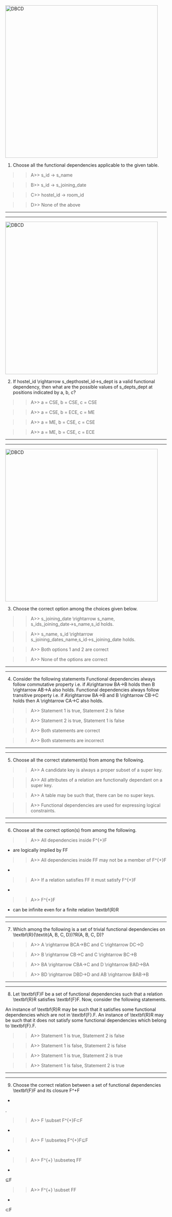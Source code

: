 <img width="476" alt="DBCD" src="https://user-images.githubusercontent.com/89120960/198874747-8c4358c7-885b-49cc-8650-44c205839461.png">

1) Choose all the functional dependencies applicable to the given table.

>>A>> s_id → s_name

>>B>> s_id → s_joining_date

>>C>> hostel_id → room_id

>>D>> None of the above


_______________________________________________________________________________________________________________________________________________________________
***************************************************************************************************************************************************************

<img width="476" alt="DBCD" src="https://user-images.githubusercontent.com/89120960/198874747-8c4358c7-885b-49cc-8650-44c205839461.png">

2) If hostel\_id \rightarrow s\_depthostel_id→s_dept is a valid functional dependency, then what are the possible values of s\_depts_dept at positions indicated by a, b, c?

>>A>> a = CSE, b = CSE, c = CSE

>>A>> a = CSE, b = ECE, c = ME

>>A>> a = ME, b = CSE, c = CSE

>>A>> a = ME, b = CSE, c = ECE

________________________________________________________________________________________________________________________________________________________________
****************************************************************************************************************************************************************

<img width="476" alt="DBCD" src="https://user-images.githubusercontent.com/89120960/198874747-8c4358c7-885b-49cc-8650-44c205839461.png">

3) Choose the correct option among the choices given below.

>>A>> s\_joining\_date \rightarrow s\_name, s\_ids_joining_date→s_name,s_id holds.

>>A>> s\_name, s\_id \rightarrow s\_joining\_dates_name,s_id→s_joining_date holds.

>>A>> Both options 1 and 2 are correct

>>A>> None of the options are correct
________________________________________________________________________________________________________________________________________________________________
****************************************************************************************************************************************************************

4) Consider the following statements 
Functional dependencies always follow commutative property i.e. if A\rightarrow BA→B holds then B \rightarrow AB→A also holds. 
Functional dependencies always follow transitive property i.e. if A\rightarrow BA→B and B \rightarrow CB→C holds then A \rightarrow CA→C also holds.

>>A>> Statement 1 is true, Statement 2 is false

>>A>> Statement 2 is true, Statement 1 is false

>>A>> Both statements are correct

>>A>> Both statements are incorrect

________________________________________________________________________________________________________________________________________________________________
****************************************************************************************************************************************************************

5) Choose all the correct statement(s) from among the following.

>>A>> A candidate key is always a proper subset of a super key.

>>A>> All attributes of a relation are functionally dependant on a super key.

>>A>> A table may be such that, there can be no super keys.

>>A>> Functional dependencies are used for expressing logical constraints.

________________________________________________________________________________________________________________________________________________________________
****************************************************************************************************************************************************************

6) Choose all the correct option(s) from among the following.

>>A>> All dependencies inside F^{+}F 
+
  are logically implied by FF

>>A>> All dependencies inside FF may not be a member of F^{+}F 
+
 

>>A>> If a relation satisfies FF it must satisfy F^{+}F 
+
 

>>A>> F^{+}F 
+
  can be infinite even for a finite relation \textbf{R}R
  
________________________________________________________________________________________________________________________________________________________________
****************************************************************************************************************************************************************
  

7) Which among the following is a set of trivial functional dependencies on \textbf{R}(\textit{A, B, C, D})?R(A, B, C, D)?

>>A>> A \rightarrow BCA→BC and C \rightarrow DC→D

>>A>> B \rightarrow CB→C and C \rightarrow BC→B

>>A>> BA \rightarrow CBA→C and D \rightarrow BAD→BA

>>A>> BD \rightarrow DBD→D and AB \rightarrow BAB→B


________________________________________________________________________________________________________________________________________________________________
****************************************************************************************************************************************************************


8) Let \textbf{F}F be a set of functional dependencies such that a relation \textbf{R}R satisfies \textbf{F}F. Now, consider the following statements.

 An instance of \textbf{R}R may be such that it satisfies some functional dependencies which are not in \textbf{F}.F. 
An instance of \textbf{R}R may be such that it does not satisfy some functional dependencies which belong to \textbf{F}.F.

>>A>> Statement 1 is true, Statement 2 is false

>>A>> Statement 1 is false, Statement 2 is false

>>A>> Statement 1 is true, Statement 2 is true

>>A>> Statement 1 is false, Statement 2 is true

________________________________________________________________________________________________________________________________________________________________
****************************************************************************************************************************************************************

9) Choose the correct relation between a set of functional dependencies \textbf{F}F and its closure F^+F 
+
 .

>>A>> F \subset F^{+}F⊂F 
+
 

>>A>> F \subseteq F^{+}F⊆F 
+
 

>>A>> F^{+} \subseteq FF 
+
 ⊆F

>>A>> F^{+} \subset FF 
+
 ⊂F
